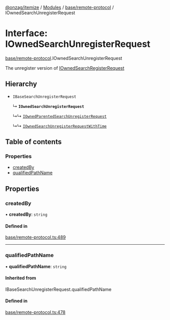 [@onzag/itemize](../README.md) / [Modules](../modules.md) / [base/remote-protocol](../modules/base_remote_protocol.md) / IOwnedSearchUnregisterRequest

# Interface: IOwnedSearchUnregisterRequest

[base/remote-protocol](../modules/base_remote_protocol.md).IOwnedSearchUnregisterRequest

The unregister version of [IOwnedSearchRegisterRequest](base_remote_protocol.IOwnedSearchRegisterRequest.md)

## Hierarchy

- `IBaseSearchUnregisterRequest`

  ↳ **`IOwnedSearchUnregisterRequest`**

  ↳↳ [`IOwnedParentedSearchUnregisterRequest`](base_remote_protocol.IOwnedParentedSearchUnregisterRequest.md)

  ↳↳ [`IOwnedSearchUnregisterRequestWithTime`](client_internal_testing.IOwnedSearchUnregisterRequestWithTime.md)

## Table of contents

### Properties

- [createdBy](base_remote_protocol.IOwnedSearchUnregisterRequest.md#createdby)
- [qualifiedPathName](base_remote_protocol.IOwnedSearchUnregisterRequest.md#qualifiedpathname)

## Properties

### createdBy

• **createdBy**: `string`

#### Defined in

[base/remote-protocol.ts:489](https://github.com/onzag/itemize/blob/f2db74a5/base/remote-protocol.ts#L489)

___

### qualifiedPathName

• **qualifiedPathName**: `string`

#### Inherited from

IBaseSearchUnregisterRequest.qualifiedPathName

#### Defined in

[base/remote-protocol.ts:478](https://github.com/onzag/itemize/blob/f2db74a5/base/remote-protocol.ts#L478)
